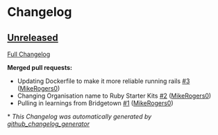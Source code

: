 # Changelog

## [Unreleased](https://github.com/Ruby-Starter-Kits/Docker-Rails-Installer/tree/HEAD)

[Full Changelog](https://github.com/Ruby-Starter-Kits/Docker-Rails-Installer/compare/43a8d3381e1a5702e1dae0bdfd35170b8148c2ba...HEAD)

**Merged pull requests:**

- Updating Dockerfile to make it more reliable running rails [\#3](https://github.com/Ruby-Starter-Kits/Docker-Rails-Installer/pull/3) ([MikeRogers0](https://github.com/MikeRogers0))
- Changing Organisation name to Ruby Starter Kits [\#2](https://github.com/Ruby-Starter-Kits/Docker-Rails-Installer/pull/2) ([MikeRogers0](https://github.com/MikeRogers0))
- Pulling in learnings from Bridgetown [\#1](https://github.com/Ruby-Starter-Kits/Docker-Rails-Installer/pull/1) ([MikeRogers0](https://github.com/MikeRogers0))



\* *This Changelog was automatically generated by [github_changelog_generator](https://github.com/github-changelog-generator/github-changelog-generator)*
